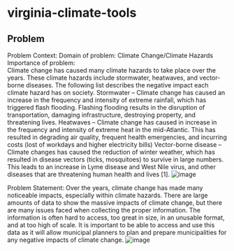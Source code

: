 # virginia-climate-tools

## Problem
Problem Context:
Domain of problem: Climate Change/Climate Hazards
Importance of problem:  
Climate change has caused many climate hazards to take place over the years. These climate hazards include stormwater, heatwaves, and vector-borne diseases. The following list describes the negative impact each climate hazard has on society.
Stormwater – Climate change has caused an increase in the frequency and intensity of extreme rainfall, which has triggered flash flooding. Flashing flooding results in the disruption of transportation, damaging infrastructure, destroying property, and threatening lives.
Heatwaves – Climate change has caused in increase in the frequency and intensity of extreme heat in the mid-Atlantic. This has resulted in degrading air quality, frequent health emergencies, and incurring costs (lost of workdays and higher electricity bills) 
Vector-borne disease – Climate changes has caused the reduction of winter weather, which has resulted in disease vectors (ticks, mosquitoes) to survive in large numbers. This leads to an increase in Lyme disease and West Nile virus, and other diseases that are threatening human health and lives [1]. 
![image](https://github.com/D-Schecht/virginia-climate-tools/assets/91809730/d81339aa-023d-4f0d-b647-8dfb9b51e1a7)

Problem Statement: 
Over the years, climate change has made many noticeable impacts,
especially within climate hazards. There are large amounts of data to
show the massive impacts of climate change, but there are many
issues faced when collecting the proper information. The
information is often hard to access, too great in size, in an unusable
format, and at too high of scale. It is important to be able to access
and use this data as it will allow municipal planners to plan and
prepare municipalities for any negative impacts of climate change. 
![image](https://github.com/D-Schecht/virginia-climate-tools/assets/91809730/f08d1a56-9844-4f30-8974-94f31c854730)



